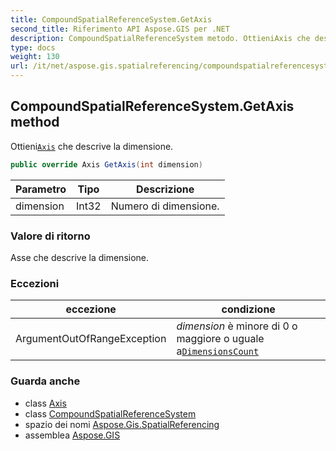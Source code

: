 ```yaml
---
title: CompoundSpatialReferenceSystem.GetAxis
second_title: Riferimento API Aspose.GIS per .NET
description: CompoundSpatialReferenceSystem metodo. OttieniAxis che descrive la dimensione.
type: docs
weight: 130
url: /it/net/aspose.gis.spatialreferencing/compoundspatialreferencesystem/getaxis/
---
```

## CompoundSpatialReferenceSystem.GetAxis method

Ottieni[`Axis`](../../axis/) che descrive la dimensione.

```csharp
public override Axis GetAxis(int dimension)
```

| Parametro | Tipo | Descrizione |
| --- | --- | --- |
| dimension | Int32 | Numero di dimensione. |

### Valore di ritorno

Asse che descrive la dimensione.

### Eccezioni

| eccezione | condizione |
| --- | --- |
| ArgumentOutOfRangeException | *dimension* è minore di 0 o maggiore o uguale a[`DimensionsCount`](../dimensionscount/) |

### Guarda anche

* class [Axis](../../axis/)
* class [CompoundSpatialReferenceSystem](../)
* spazio dei nomi [Aspose.Gis.SpatialReferencing](../../compoundspatialreferencesystem/)
* assemblea [Aspose.GIS](../../../)


